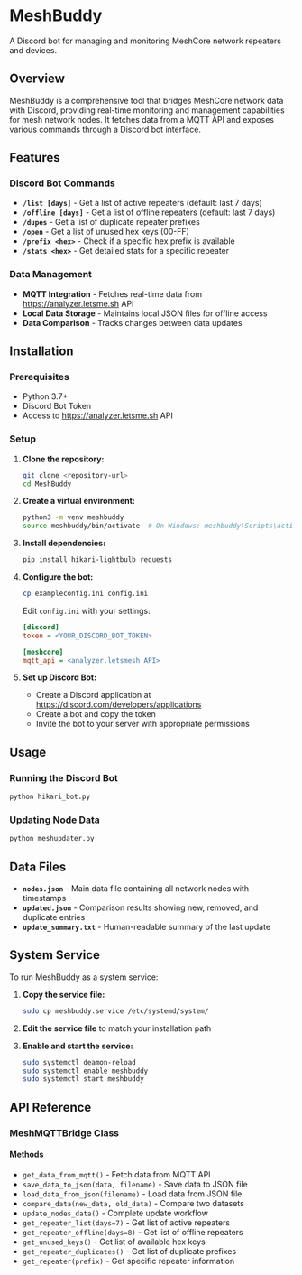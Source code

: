 # MeshBuddy

A Discord bot for managing and monitoring MeshCore network repeaters and devices.

## Overview

MeshBuddy is a comprehensive tool that bridges MeshCore network data with Discord, providing real-time monitoring and management capabilities for mesh network nodes. It fetches data from a MQTT API and exposes various commands through a Discord bot interface.

## Features

### Discord Bot Commands

- **`/list [days]`** - Get a list of active repeaters (default: last 7 days)
- **`/offline [days]`** - Get a list of offline repeaters (default: last 7 days)
- **`/dupes`** - Get a list of duplicate repeater prefixes
- **`/open`** - Get a list of unused hex keys (00-FF)
- **`/prefix <hex>`** - Check if a specific hex prefix is available
- **`/stats <hex>`** - Get detailed stats for a specific repeater

### Data Management

- **MQTT Integration** - Fetches real-time data from https://analyzer.letsme.sh API
- **Local Data Storage** - Maintains local JSON files for offline access
- **Data Comparison** - Tracks changes between data updates


## Installation

### Prerequisites

- Python 3.7+
- Discord Bot Token
- Access to https://analyzer.letsme.sh API

### Setup

1. **Clone the repository:**
   ```bash
   git clone <repository-url>
   cd MeshBuddy
   ```

2. **Create a virtual environment:**
   ```bash
   python3 -m venv meshbuddy
   source meshbuddy/bin/activate  # On Windows: meshbuddy\Scripts\activate
   ```

3. **Install dependencies:**
   ```bash
   pip install hikari-lightbulb requests
   ```

4. **Configure the bot:**
   ```bash
   cp exampleconfig.ini config.ini
   ```

   Edit `config.ini` with your settings:
   ```ini
   [discord]
   token = <YOUR_DISCORD_BOT_TOKEN>

   [meshcore]
   mqtt_api = <analyzer.letsmesh API>
   ```

5. **Set up Discord Bot:**
   - Create a Discord application at https://discord.com/developers/applications
   - Create a bot and copy the token
   - Invite the bot to your server with appropriate permissions

## Usage

### Running the Discord Bot

```bash
python hikari_bot.py
```

### Updating Node Data

```bash
python meshupdater.py
```


## Data Files

- **`nodes.json`** - Main data file containing all network nodes with timestamps
- **`updated.json`** - Comparison results showing new, removed, and duplicate entries
- **`update_summary.txt`** - Human-readable summary of the last update

## System Service

To run MeshBuddy as a system service:

1. **Copy the service file:**
   ```bash
   sudo cp meshbuddy.service /etc/systemd/system/
   ```

2. **Edit the service file** to match your installation path

3. **Enable and start the service:**
   ```bash
   sudo systemctl deamon-reload
   sudo systemctl enable meshbuddy
   sudo systemctl start meshbuddy
   ```

## API Reference

### MeshMQTTBridge Class

#### Methods

- `get_data_from_mqtt()` - Fetch data from MQTT API
- `save_data_to_json(data, filename)` - Save data to JSON file
- `load_data_from_json(filename)` - Load data from JSON file
- `compare_data(new_data, old_data)` - Compare two datasets
- `update_nodes_data()` - Complete update workflow
- `get_repeater_list(days=7)` - Get list of active repeaters
- `get_repeater_offline(days=8)` - Get list of offline repeaters
- `get_unused_keys()` - Get list of available hex keys
- `get_repeater_duplicates()` - Get list of duplicate prefixes
- `get_repeater(prefix)` - Get specific repeater information
